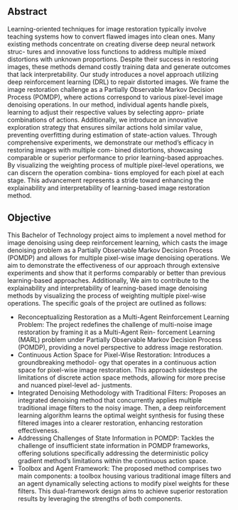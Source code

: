 ## Abstract 

Learning-oriented techniques for image restoration typically involve teaching systems how to convert flawed
images into clean ones. Many existing methods concentrate on creating diverse deep neural network struc-
tures and innovative loss functions to address multiple mixed distortions with unknown proportions. Despite
their success in restoring images, these methods demand costly training data and generate outcomes that
lack interpretability. Our study introduces a novel approach utilizing deep reinforcement learning (DRL)
to repair distorted images. We frame the image restoration challenge as a Partially Observable Markov
Decision Process (POMDP), where actions correspond to various pixel-level image denoising operations. In
our method, individual agents handle pixels, learning to adjust their respective values by selecting appro-
priate combinations of actions. Additionally, we introduce an innovative exploration strategy that ensures
similar actions hold similar value, preventing overfitting during estimation of state-action values. Through
comprehensive experiments, we demonstrate our method’s efficacy in restoring images with multiple com-
bined distortions, showcasing comparable or superior performance to prior learning-based approaches. By
visualizing the weighting process of multiple pixel-level operations, we can discern the operation combina-
tions employed for each pixel at each stage. This advancement represents a stride toward enhancing the
explainability and interpretability of learning-based image restoration method.

## Objective

This Bachelor of Technology project aims to implement a novel method for image denoising using deep
reinforcement learning, which casts the image denoising problem as a Partially Observable Markov Decision
Process (POMDP) and allows for multiple pixel-wise image denoising operations. We aim to demonstrate
the effectiveness of our approach through extensive experiments and show that it performs comparably or
better than previous learning-based approaches. Additionally, We aim to contribute to the explainability and
interpretability of learning-based image denoising methods by visualizing the process of weighting multiple
pixel-wise operations.
The specific goals of the project are outlined as follows:
 - Reconceptualizing Restoration as a Multi-Agent Reinforcement Learning Problem: The
project redefines the challenge of multi-noise image restoration by framing it as a Multi-Agent Rein-
forcement Learning (MARL) problem under Partially Observable Markov Decision Process (POMDP),
providing a novel perspective to address image restoration.
 - Continuous Action Space for Pixel-Wise Restoration: Introduces a groundbreaking methodol-
ogy that operates in a continuous action space for pixel-wise image restoration. This approach sidesteps
the limitations of discrete action space methods, allowing for more precise and nuanced pixel-level ad-
justments.
 - Integrated Denoising Methodology with Traditional Filters: Proposes an integrated denoising
method that concurrently applies multiple traditional image filters to the noisy image. Then, a deep
reinforcement learning algorithm learns the optimal weight synthesis for fusing these filtered images
into a clearer restoration, enhancing restoration effectiveness.
 - Addressing Challenges of State Information in POMDP: Tackles the challenge of insufficient
state information in POMDP frameworks, offering solutions specifically addressing the deterministic
policy gradient method’s limitations within the continuous action space.
 - Toolbox and Agent Framework: The proposed method comprises two main components:
a toolbox housing various traditional image filters and an agent dynamically selecting actions to modify
pixel weights for these filters. This dual-framework design aims to achieve superior restoration results
by leveraging the strengths of both components.
